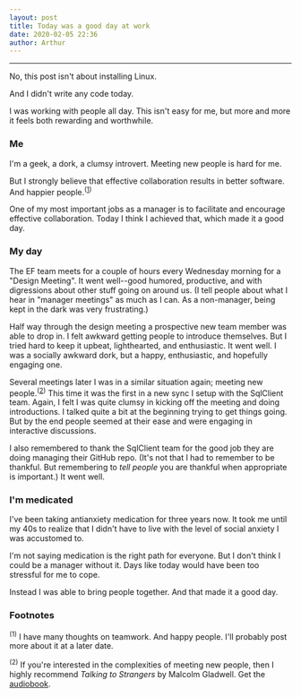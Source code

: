```yaml
---
layout: post
title: Today was a good day at work
date: 2020-02-05 22:36
author: Arthur
---
```


---

No, this post isn't about installing Linux.

And I didn't write any code today.

I was working with people all day.
This isn't easy for me, but more and more it feels both rewarding and worthwhile.

### Me

I'm a geek, a dork, a clumsy introvert.
Meeting new people is hard for me.

But I strongly believe that effective collaboration results in better software.
And happier people.<sup>([1](#footnote-1))</sup>

One of my most important jobs as a manager is to facilitate and encourage effective collaboration.
Today I think I achieved that, which made it a good day.

### My day

The EF team meets for a couple of hours every Wednesday morning for a "Design Meeting".
It went well--good humored, productive, and with digressions about other stuff going on around us.
(I tell people about what I hear in "manager meetings" as much as I can. As a non-manager, being kept in the dark was very frustrating.)

Half way through the design meeting a prospective new team member was able to drop in.
I felt awkward getting people to introduce themselves.
But I tried hard to keep it upbeat, lighthearted, and enthusiastic.
It went well.
I was a socially awkward dork, but a happy, enthusiastic, and hopefully engaging one.

Several meetings later I was in a similar situation again; meeting new people.<sup>([2](#footnote-2))</sup>
This time it was the first in a new sync I setup with the SqlClient team.
Again, I felt I was quite clumsy in kicking off the meeting and doing introductions.
I talked quite a bit at the beginning trying to get things going.
But by the end people seemed at their ease and were engaging in interactive discussions.

I also remembered to thank the SqlClient team for the good job they are doing managing their GitHub repo.
(It's not that I had to remember to be thankful.
But remembering to _tell people_ you are thankful when appropriate is important.)
It went well.

### I'm medicated

I've been taking antianxiety medication for three years now.
It took me until my 40s to realize that I didn't have to live with the level of social anxiety I was accustomed to.

I'm not saying medication is the right path for everyone.
But I don't think I could be a manager without it.
Days like today would have been too stressful for me to cope.

Instead I was able to bring people together.
And that made it a good day.

### Footnotes

<a name="footnote-1"></a>
<sup>(1)</sup> I have many thoughts on teamwork. And happy people. I'll probably post more about it at a later date.

<a name="footnote-2"></a>
<sup>(2)</sup> If you're interested in the complexities of meeting new people, then I highly recommend <em>Talking to Strangers</em> by Malcolm Gladwell. Get the <a href="https://www.audible.com/pd/Talking-to-Strangers-Audiobook/1549150340">audiobook</a>.
